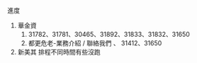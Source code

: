 進度

1. 華金資 
   1. 31782、31781、30465、31892、31833、31832、31650
   2. 都更危老-業務介紹 / 聯絡我們 、 31412、31650
3. 新美其 排程不同時間有些沒跑
